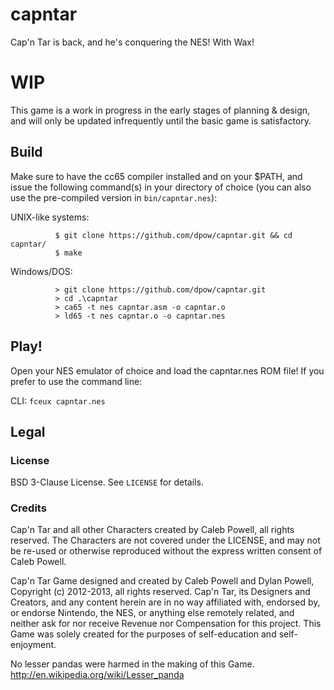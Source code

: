 capntar
=======

Cap'n Tar is back, and he's conquering the NES! With Wax!

# WIP

This game is a work in progress in the early stages of planning & design, and will only be updated infrequently until the basic game is satisfactory.

Build
-----

Make sure to have the cc65 compiler installed and on your $PATH, and issue the following command(s) in your directory of choice (you can also use the pre-compiled version in `bin/capntar.nes`):

UNIX-like systems:  

              $ git clone https://github.com/dpow/capntar.git && cd capntar/
              $ make

Windows/DOS:  

              > git clone https://github.com/dpow/capntar.git
              > cd .\capntar
              > ca65 -t nes capntar.asm -o capntar.o
              > ld65 -t nes capntar.o -o capntar.nes

Play!
-----
Open your NES emulator of choice and load the capntar.nes ROM file! If you prefer to use the command line:

CLI:  `fceux capntar.nes`

Legal
-----

### License

BSD 3-Clause License. See `LICENSE` for details.

### Credits

Cap'n Tar and all other Characters created by Caleb Powell, all rights reserved. The Characters are not covered under the LICENSE, and may not be re-used or otherwise reproduced without the express written consent of Caleb Powell.

Cap'n Tar Game designed and created by Caleb Powell and Dylan Powell, Copyright (c) 2012-2013, all rights reserved.
Cap'n Tar, its Designers and Creators, and any content herein are in no way affiliated with, endorsed by, or endorse Nintendo, the NES, or anything else remotely related, and neither ask for nor receive Revenue nor Compensation for this project. This Game was solely created for the purposes of self-education and self-enjoyment.

No lesser pandas were harmed in the making of this Game. http://en.wikipedia.org/wiki/Lesser_panda
